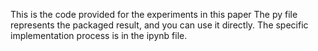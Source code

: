 This is the code provided for the experiments in this paper
The py file represents the packaged result, and you can use it directly. The specific implementation process is in the ipynb file.
